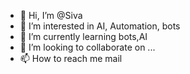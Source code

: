 - 👋 Hi, I’m @Siva
- 👀 I’m interested in AI, Automation, bots
- 🌱 I’m currently learning bots,AI
- 💞️ I’m looking to collaborate on ...
- 📫 How to reach me  mail

<!---
ShadowSiva/ShadowSiva is a ✨ special ✨ repository because its `README.md` (this file) appears on your GitHub profile.
You can click the Preview link to take a look at your changes.
--->
